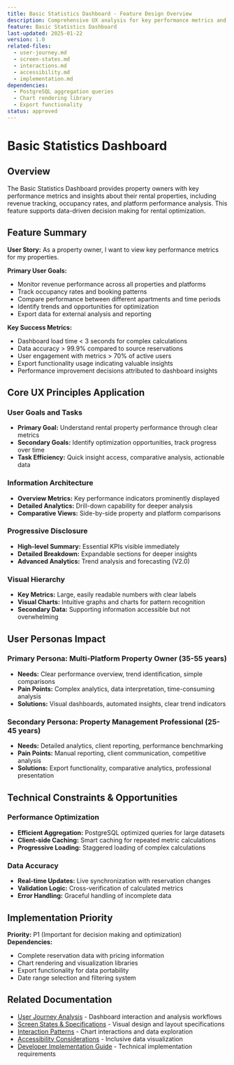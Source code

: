 ```yaml
---
title: Basic Statistics Dashboard - Feature Design Overview
description: Comprehensive UX analysis for key performance metrics and reporting dashboard
feature: Basic Statistics Dashboard
last-updated: 2025-01-22
version: 1.0
related-files: 
  - user-journey.md
  - screen-states.md
  - interactions.md
  - accessibility.md
  - implementation.md
dependencies:
  - PostgreSQL aggregation queries
  - Chart rendering library
  - Export functionality
status: approved
---
```


# Basic Statistics Dashboard

## Overview

The Basic Statistics Dashboard provides property owners with key performance metrics and insights about their rental properties, including revenue tracking, occupancy rates, and platform performance analysis. This feature supports data-driven decision making for rental optimization.

## Feature Summary

**User Story:** As a property owner, I want to view key performance metrics for my properties.

**Primary User Goals:**
- Monitor revenue performance across all properties and platforms
- Track occupancy rates and booking patterns
- Compare performance between different apartments and time periods
- Identify trends and opportunities for optimization
- Export data for external analysis and reporting

**Key Success Metrics:**
- Dashboard load time < 3 seconds for complex calculations
- Data accuracy > 99.9% compared to source reservations
- User engagement with metrics > 70% of active users
- Export functionality usage indicating valuable insights
- Performance improvement decisions attributed to dashboard insights

## Core UX Principles Application

### User Goals and Tasks
- **Primary Goal:** Understand rental property performance through clear metrics
- **Secondary Goals:** Identify optimization opportunities, track progress over time
- **Task Efficiency:** Quick insight access, comparative analysis, actionable data

### Information Architecture
- **Overview Metrics:** Key performance indicators prominently displayed
- **Detailed Analytics:** Drill-down capability for deeper analysis
- **Comparative Views:** Side-by-side property and platform comparisons

### Progressive Disclosure
- **High-level Summary:** Essential KPIs visible immediately
- **Detailed Breakdown:** Expandable sections for deeper insights
- **Advanced Analytics:** Trend analysis and forecasting (V2.0)

### Visual Hierarchy
- **Key Metrics:** Large, easily readable numbers with clear labels
- **Visual Charts:** Intuitive graphs and charts for pattern recognition
- **Secondary Data:** Supporting information accessible but not overwhelming

## User Personas Impact

### Primary Persona: Multi-Platform Property Owner (35-55 years)
- **Needs:** Clear performance overview, trend identification, simple comparisons
- **Pain Points:** Complex analytics, data interpretation, time-consuming analysis
- **Solutions:** Visual dashboards, automated insights, clear trend indicators

### Secondary Persona: Property Management Professional (25-45 years)
- **Needs:** Detailed analytics, client reporting, performance benchmarking
- **Pain Points:** Manual reporting, client communication, competitive analysis
- **Solutions:** Export functionality, comparative analytics, professional presentation

## Technical Constraints & Opportunities

### Performance Optimization
- **Efficient Aggregation:** PostgreSQL optimized queries for large datasets
- **Client-side Caching:** Smart caching for repeated metric calculations
- **Progressive Loading:** Staggered loading of complex calculations

### Data Accuracy
- **Real-time Updates:** Live synchronization with reservation changes
- **Validation Logic:** Cross-verification of calculated metrics
- **Error Handling:** Graceful handling of incomplete data

## Implementation Priority

**Priority:** P1 (Important for decision making and optimization)
**Dependencies:** 
- Complete reservation data with pricing information
- Chart rendering and visualization libraries
- Export functionality for data portability
- Date range selection and filtering system

## Related Documentation

- [User Journey Analysis](./user-journey.md) - Dashboard interaction and analysis workflows
- [Screen States & Specifications](./screen-states.md) - Visual design and layout specifications
- [Interaction Patterns](./interactions.md) - Chart interactions and data exploration
- [Accessibility Considerations](./accessibility.md) - Inclusive data visualization
- [Developer Implementation Guide](./implementation.md) - Technical implementation requirements